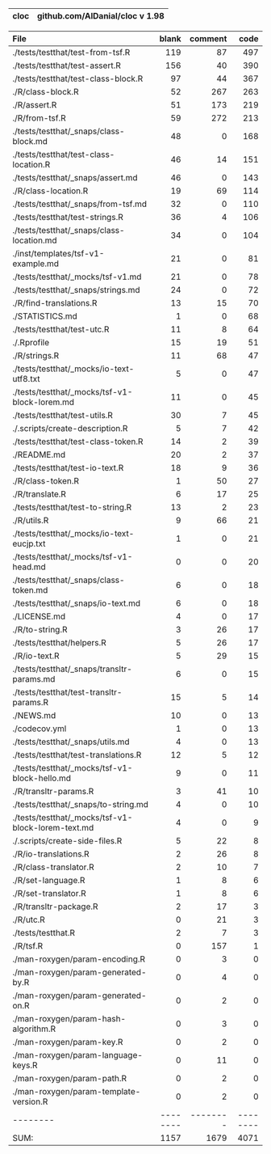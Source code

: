 cloc|github.com/AlDanial/cloc v 1.98
--- | ---

File|blank|comment|code
:-------|-------:|-------:|-------:
./tests/testthat/test-from-tsf.R|119|87|497
./tests/testthat/test-assert.R|156|40|390
./tests/testthat/test-class-block.R|97|44|367
./R/class-block.R|52|267|263
./R/assert.R|51|173|219
./R/from-tsf.R|59|272|213
./tests/testthat/_snaps/class-block.md|48|0|168
./tests/testthat/test-class-location.R|46|14|151
./tests/testthat/_snaps/assert.md|46|0|143
./R/class-location.R|19|69|114
./tests/testthat/_snaps/from-tsf.md|32|0|110
./tests/testthat/test-strings.R|36|4|106
./tests/testthat/_snaps/class-location.md|34|0|104
./inst/templates/tsf-v1-example.md|21|0|81
./tests/testthat/_mocks/tsf-v1.md|21|0|78
./tests/testthat/_snaps/strings.md|24|0|72
./R/find-translations.R|13|15|70
./STATISTICS.md|1|0|68
./tests/testthat/test-utc.R|11|8|64
./.Rprofile|15|19|51
./R/strings.R|11|68|47
./tests/testthat/_mocks/io-text-utf8.txt|5|0|47
./tests/testthat/_mocks/tsf-v1-block-lorem.md|11|0|45
./tests/testthat/test-utils.R|30|7|45
./.scripts/create-description.R|5|7|42
./tests/testthat/test-class-token.R|14|2|39
./README.md|20|2|37
./tests/testthat/test-io-text.R|18|9|36
./R/class-token.R|1|50|27
./R/translate.R|6|17|25
./tests/testthat/test-to-string.R|13|2|23
./R/utils.R|9|66|21
./tests/testthat/_mocks/io-text-eucjp.txt|1|0|21
./tests/testthat/_mocks/tsf-v1-head.md|0|0|20
./tests/testthat/_snaps/class-token.md|6|0|18
./tests/testthat/_snaps/io-text.md|6|0|18
./LICENSE.md|4|0|17
./R/to-string.R|3|26|17
./tests/testthat/helpers.R|5|26|17
./R/io-text.R|5|29|15
./tests/testthat/_snaps/transltr-params.md|6|0|15
./tests/testthat/test-transltr-params.R|15|5|14
./NEWS.md|10|0|13
./codecov.yml|1|0|13
./tests/testthat/_snaps/utils.md|4|0|13
./tests/testthat/test-translations.R|12|5|12
./tests/testthat/_mocks/tsf-v1-block-hello.md|9|0|11
./R/transltr-params.R|3|41|10
./tests/testthat/_snaps/to-string.md|4|0|10
./tests/testthat/_mocks/tsf-v1-block-lorem-text.md|4|0|9
./.scripts/create-side-files.R|5|22|8
./R/io-translations.R|2|26|8
./R/class-translator.R|2|10|7
./R/set-language.R|1|8|6
./R/set-translator.R|1|8|6
./R/transltr-package.R|2|17|3
./R/utc.R|0|21|3
./tests/testthat.R|2|7|3
./R/tsf.R|0|157|1
./man-roxygen/param-encoding.R|0|3|0
./man-roxygen/param-generated-by.R|0|4|0
./man-roxygen/param-generated-on.R|0|2|0
./man-roxygen/param-hash-algorithm.R|0|3|0
./man-roxygen/param-key.R|0|2|0
./man-roxygen/param-language-keys.R|0|11|0
./man-roxygen/param-path.R|0|2|0
./man-roxygen/param-template-version.R|0|2|0
--------|--------|--------|--------
SUM:|1157|1679|4071

